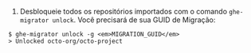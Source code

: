 1. Desbloqueie todos os repositórios importados com o comando `ghe-migrator unlock`. Você precisará de sua GUID de Migração:
```shell
$ ghe-migrator unlock -g <em>MIGRATION_GUID</em>
> Unlocked octo-org/octo-project
```
